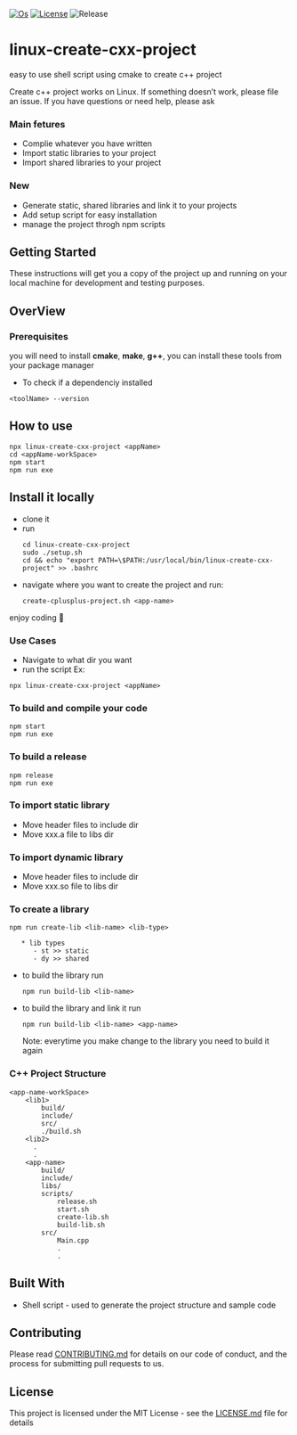 [![Os](https://img.shields.io/badge/os-linux-green.svg?branch=master)](https://img.shields.io/badge/os-linux-green)
[![License](https://img.shields.io/github/license/sohaibqasem/linux-create-cxx-project)](https://img.shields.io/github/license/sohaibqasem/linux-create-cxx-project)
![Release](https://img.shields.io/github/v/release/sohaibqasem/linux-create-cxx-project?include_prereleases)


# linux-create-cxx-project
easy to use shell script using cmake to create c++ project


Create c++ project  works on Linux.
If something doesn’t work, please file an issue.
If you have questions or need help, please ask

### Main fetures
 * Complie whatever you have written
 * Import static libraries to your project
 * Import shared libraries to your project
### New
 * Generate static, shared libraries and link it to your projects
 * Add setup script for easy installation
 * manage the project throgh npm scripts 

## Getting Started

These instructions will get you a copy of the project up and running on your local machine for development and testing purposes.

## OverView

### Prerequisites

you will need to install **cmake**, **make**, **g++**, you can install these tools from your package manager

* To check if a dependenciy installed
```
<toolName> --version
```
## How to use

```
npx linux-create-cxx-project <appName>
cd <appName-workSpace>
npm start
npm run exe
```

## Install it locally
  - clone it
  - run
    ```
    cd linux-create-cxx-project
    sudo ./setup.sh
    cd && echo "export PATH=\$PATH:/usr/local/bin/linux-create-cxx-project" >> .bashrc
    ```
  - navigate where you want to create the project and run:
      ```
      create-cplusplus-project.sh <app-name>
      ```

enjoy coding :rocket:

### Use Cases
* Navigate to what dir you want
* run the script 
Ex:
```
npx linux-create-cxx-project <appName>
```
### To build and compile your code
  ```
  npm start
  npm run exe
  ```
  
### To build a release
   ```
   npm release
   npm run exe
   ```

### To import static library
   * Move header files to include dir
   * Move xxx.a file to libs dir

### To import dynamic library
   * Move header files to include dir
   * Move xxx.so file to libs dir
     
### To create a library
  ```
  npm run create-lib <lib-name> <lib-type>
  ```
       * lib types
          - st >> static
          - dy >> shared
   - to build the library run 
     ```
     npm run build-lib <lib-name>
     ```
   - to build the library and link it run
     ```
     npm run build-lib <lib-name> <app-name>
     ```
     Note: everytime you make change to the library you need to build it again
   
### C++ Project Structure
  ```
  <app-name-workSpace>
      <lib1>
          build/
          include/
          src/
          ./build.sh
      <lib2>
        .
        .
      <app-name>
          build/
          include/
          libs/
          scripts/
              release.sh
              start.sh
              create-lib.sh
              build-lib.sh
          src/
              Main.cpp
              .
              .
  ```
  
## Built With

* Shell script - used to generate the project structure and sample code

## Contributing

Please read [CONTRIBUTING.md](CONTRIBUTING.md) for details on our code of conduct, and the process for submitting pull requests to us.


## License

This project is licensed under the MIT License - see the [LICENSE.md](LICENSE) file for details
